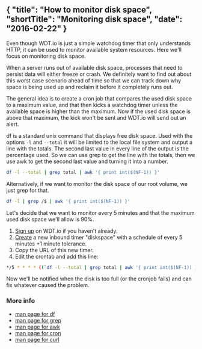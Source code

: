 {
  "title": "How to monitor disk space",
  "shortTitle": "Monitoring disk space",
  "date": "2016-02-22"
}
---
Even though WDT.io is just a simple watchdog timer that only understands HTTP, it can be used to monitor available system resources. Here we'll focus on monitoring disk space.

When a server runs out of available disk space, processes that need to persist data will either freeze or crash. We definitely want to find out about this worst case scenario ahead of time so that we can track down why space is being used up and reclaim it before it completely runs out.

The general idea is to create a cron job that compares the used disk space to a maximum value, and that then kicks a watchdog timer unless the available space is higher than the maximum. Now if the used disk space is above that maximum, the kick won't be sent and WDT.io will send out an alert.

df is a standard unix command that displays free disk space. Used with the options `-l` and `--total` it will be limited to the local file system and output a line with the totals. The second last value in every line of the output is the percentage used. So we can use grep to get the line with the totals, then we use awk to get the second last value and turning it into a number.

```bash
df -l --total | grep total | awk '{ print int($(NF-1)) }'
```

Alternatively, if we want to monitor the disk space of our root volume, we just grep for that.

```bash
df -l | grep /$ | awk '{ print int($(NF-1)) }'
```

Let's decide that we want to monitor every 5 minutes and that the maximum used disk space we'll allow is 90%. 

1. [Sign up](https://wdt.io/signup) on WDT.io if you haven't already.
2. [Create](inbound_timer.html) a new inbound timer "diskspace" with a schedule of every 5 minutes +1 minute tolerance.
3. Copy the URL of this new timer.
4. Edit the crontab and add this line:

```bash
*/5 * * * * ((`df -l --total | grep total | awk '{ print int($(NF-1)) }'` > 90)) && curl -sm 30 <the URL from step 3>
```

Now we'll be notified when the disk is too full (or the cronjob fails) and can fix whatever caused the problem.

### More info

- [man page for df](http://linux.die.net/man/1/df)
- [man page for grep](http://linux.die.net/man/1/grep)
- [man page for awk](http://linux.die.net/man/1/awk)
- [man page for cron](http://linux.die.net/man/5/crontab)
- [man page for curl](http://linux.die.net/man/1/curl)
